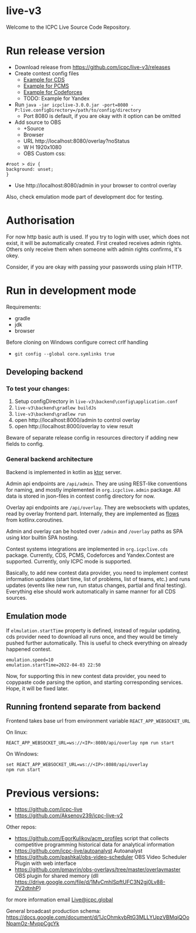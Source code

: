# live-v3

Welcome to the ICPC Live Source Code Repository.

# Run release version

* Download release from https://github.com/icpc/live-v3/releases
* Create contest config files
  * [Example for CDS](https://github.com/icpc/live-v3/tree/main/backend/config/archive/2019)
  * [Example for PCMS](https://github.com/icpc/live-v3/tree/main/backend/config/archive/nerc-2021)
  * [Example for Codeforces](https://github.com/icpc/live-v3/tree/main/backend/config/archive/vkoshp-junior-2022)
  * TODO: Example for Yandex
* Run `java -jar icpclive-3.0.0.jar -port=8080 -P:live.configDirectory=/path/to/config/directory`
  * Port 8080 is default, if you are okay with it option can be omitted
* Add source to OBS
  * +Source
  * Browser
  * URL http://localhost:8080/overlay?noStatus
  * W H 1920x1080
  * OBS Custom css:
```
#root > div {
background: unset;
}
```
* Use http://localhost:8080/admin in your browser to control overlay

Also, check emulation mode part of development doc for testing.

# Authorisation

For now http basic auth is used. If you try to login with 
user, which does not exist, it will be automatically created.
First created receives admin rights. Others only receive them when
someone with admin rights confirms, it's okey.

Consider, if you are okay with passing your passwords using plain HTTP. 

# Run in development mode

Requirements:
* gradle
* jdk
* browser

Before cloning on Windows configure correct crlf handling

* `git config --global core.symlinks true`

## Developing backend

### To test your changes:

1. Setup configDirectory in `live-v3\backend\config\application.conf`
2. `live-v3\backend\gradlew buildJs`
3. `live-v3\backend\gradlew run`
4. open http://localhost:8000/admin to control overlay 
5. open http://localhost:8000/overlay to view result

Beware of separate release config in resources directory if adding new fields to config.

### General backend architecture

Backend is implemented in kotlin as [ktor](https://ktor.io/docs/) server.

Admin api endpoints are `/api/admin`. They are using REST-like conventions for naming,
and mostly implemented in `org.icpclive.admin` package. All data is stored in json-files in
contest config directory for now. 

Overlay api endpoints are `/api/overlay`. They are websockets with updates, read by
overlay frontend part. Internally, they are implemented as [flows](https://kotlin.github.io/kotlinx.coroutines/kotlinx-coroutines-core/kotlinx.coroutines.flow/-flow/)
from kotlinx.coroutines.

Admin and overlay can be hosted over `/admin` and `/overlay` paths as SPA using ktor builtin 
SPA hosting.

Contest systems integrations are implemented in `org.icpclive.cds` package. Currently,
CDS, PCMS, Codeforces and Yandex.Contest are supported. Currently, only ICPC mode
is supported. 

Basically, to add new contest data provider, you need to implement contest information updates
(start time, list of problems, list of teams, etc.) and runs updates (events like new run, run status changes, partial and final testing).
Everything else should work automatically in same manner for all CDS sources.

## Emulation mode

If `elmulation.startTime` property is defined, instead of regular updating, cds provider need to download all runs once, and
they would be timely pushed further automatically. This is useful to check everything on already happened contest.

```
emulation.speed=10
emulation.startTime=2022-04-03 22:50
```

Now, for supporting this in new contest data provider, you need to copypaste code
parsing the option, and starting corresponding services. Hope, it will be fixed later.


## Running frontend separate from backend
Frontend takes base url from environment variable `REACT_APP_WEBSOCKET_URL`

On linux:
```
REACT_APP_WEBSOCKET_URL=ws://<IP>:8080/api/overlay npm run start
```

On Windows:
```
set REACT_APP_WEBSOCKET_URL=ws://<IP>:8080/api/overlay  
npm run start
```

# Previous versions:
* https://github.com/icpc-live
* https://github.com/Aksenov239/icpc-live-v2

Other repos:
* https://github.com/EgorKulikov/acm_profiles script that collects competitive programming historical data for analytical information
* https://github.com/icpc-live/autoanalyst Autoanalyst
* https://github.com/pashkal/obs-video-scheduler OBS Video Scheduler Plugin with web interface
* https://github.com/pmavrin/obs-overlays/tree/master/overlaymaster OBS plugin for shared memory  (dll https://drive.google.com/file/d/1MvCmhlSpftUFC3N2gj0Lv88-ZV2dtnhP)

for more information email Live@icpc.global

General broadcast production schema: https://docs.google.com/document/d/1JcOhmkvbRtG3MLLYUpzVBMqiQOoNpamOz-MvppCgcYk

